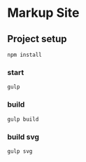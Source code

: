 # Markup Site

## Project setup
```
npm install
```

### start
```
gulp
```

### build
```
gulp build
```

### build svg
```
gulp svg
```